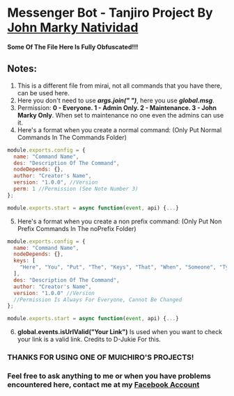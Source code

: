 # Messenger Bot - Tanjiro Project By [John Marky Natividad](https://www.facebook.com/johnmarky.natividad)
**Some Of The File Here Is Fully Obfuscated!!!**
## Notes: 
1. This is a different file from mirai, not all commands that you have there, can be used here.
2. Here you don't need to use ***args.join(" ")***, here you use ***global.msg***.
3. Permission: **0 - Everyone. 1 - Admin Only. 2 - Maintenance. 3 - John Marky Only**. When set to maintenance no one even the admins can use it.
4. Here's a format when you create a normal command: (Only Put Normal Commands In The Commands Folder)
```js
module.exports.config = {
  name: "Command Name",
  des: "Description Of The Command",
  nodeDepends: {},
  author: "Creator's Name",
  version: "1.0.0", //Version
  perm: 1 //Permission (See Note Number 3)
};

module.exports.start = async function(event, api) {...}
```
5. Here's a format when you create a non prefix command: (Only Put Non Prefix Commands In The noPrefix Folder)
```js
module.exports.config = {
  name: "Command Name",
  nodeDepends: {},
  keys: [
    "Here", "You", "Put", "The", "Keys", "That", "When", "Someone", "Types", "One", "Of", "This", "Keys", "This", "Command", "Will", "Be", "Executed"
  ],
  des: "Description Of The Command",
  author: "Creator's Name",
  version: "1.0.0" //Version
  //Permission Is Always For Everyone, Cannot Be Changed
};

module.exports.start = async function(event, api) {...}
```
6. **global.events.isUrlValid("Your Link")** Is used when you want to check your link is a valid link. Credits to D-Jukie For this.

### THANKS FOR USING ONE OF MUICHIRO'S PROJECTS!
### Feel free to ask anything to me or when you have problems encountered here, contact me at my [Facebook Account](https://www.facebook.com/johnmarky.natividad)